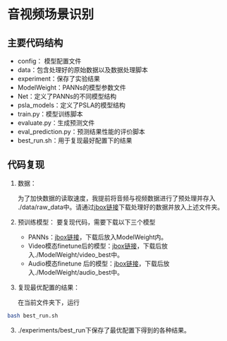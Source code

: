 # 音视频场景识别
## 主要代码结构
- config： 模型配置文件
- data：包含处理好的原始数据以及数据处理脚本
- experiment：保存了实验结果
- ModelWeight：PANNs的模型参数文件
- Net：定义了PANNs的不同模型结构
- psla_models：定义了PSLA的模型结构
- train.py：模型训练脚本
- evaluate.py：生成预测文件
- eval_prediction.py：预测结果性能的评价脚本
- best_run.sh：用于复现最好配置下的结果

## 代码复现
1. 数据：

   为了加快数据的读取速度，我提前将音频与视频数据进行了预处理并存入 ./data/raw_data中。请通过[jbox链接]()下载处理好的数据并放入上述文件夹。
2. 预训练模型：
   要复现代码，需要下载以下三个模型
   - PANNs：[jbox链接]()，下载后放入ModelWeight内。
   - Video模态finetune后的模型：[jbox链接]()，下载后放入./ModelWeight/video_best中。
   - Audio模态finetune 后的模型：[jbox链接]()，下载后放入./ModelWeight/audio_best中。
3. 复现最优配置的结果：
    
    在当前文件夹下，运行
```bash
bash best_run.sh
```

3. ./experiments/best_run下保存了最优配置下得到的各种结果。



